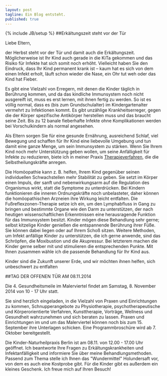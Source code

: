 ```yaml
---
layout: post
tagline: Ein Blog entsteht.
published: true
---
```


{% include JB/setup %}
##Erkältungszeit steht vor der Tür

Liebe Eltern,

der Herbst steht vor der Tür und damit auch die Erkältungszeit. Möglicherweise ist Ihr Kind auch gerade in die KiTa gekommen und das Risiko für Infekte hat sich somit noch erhöht. Vielleicht haben Sie den Eindruck, dass Ihr Kind permanent krank ist – kaum hat es sich von dem einen Infekt erholt, läuft schon wieder die Nase, ein Ohr tut weh oder das Kind hat Fieber.

Es gibt eine Vielzahl von Erregern, mit denen die Kinder täglich in Berührung kommen, und da das kindliche  Immunsystem noch nicht ausgereift ist,  muss es erst lernen, mit ihnen fertig zu werden. So ist es völlig normal, dass es (bis zum Grundschulalter)  im Kindergartenalter vermehrt zu Infektionen kommt. Es gibt unzählige Krankheitserreger, gegen die der Körper spezifische Antikörper herstellen muss und das braucht seine Zeit. Bis zu 12 banale fieberhafte Infekte ohne Komplikationen werden bei Vorschulkindern als normal angesehen. 

Als Eltern sorgen Sie für eine gesunde Ernährung, ausreichend Schlaf, viel Bewegung und schaffen für Ihr Kind eine liebevolle Umgebung und tun damit eine ganze Menge, um sein Immunsystem zu stärken. Wenn Sie Ihrem Kind noch mehr Unterstützung geben wollen, um seine Anfälligkeit für Infekte zu reduzieren, biete ich in meiner Praxis [Therapieverfahren](http://www.kindernaturheilpraxisberlin.de/therapieverfahren/homoeopathie/), die die Selbstheilungskräfte anregen. 

Die Homöopathie kann z. B. helfen, Ihrem Kind gegenüber seinen individuellen Schwachstellen mehr Stabilität zu geben. Sie setzt im Körper einen Impuls, der sanft und nebenwirkungsarm auf die Regulation des Organismus wirkt, statt die Symptome zu unterdrücken. Bei Kindern funktionieren die inneren Ordnungskräfte noch unbelasteter, daher können die homöopathischen Arzneien ihre Wirkung leicht entfalten. 
Die Fußreflexzonen-Therapie setze ich ein, um den Lymphabfluss in Gang zu bringen und bestimmte  Organe wie den Darm zu unterstützen, der nach heutigen wissenschaftlichen Erkenntnissen eine herausragende Funktion für das Immunsystem besitzt. Kinder mögen diese Behandlung sehr gerne; selbst kitzelige Kinder genießen die entspannende Berührung ihrer Füße. Sie können dabei liegen oder auf Ihrem Schoß sitzen. 
Weitere Methoden, um Infekt anfällige Kinder zu unterstützen, die ich gerne anwende, sind das Schröpfen, die Moxibustion und die Akupressur. Bei letzterem machen die Kinder gerne selber mit und stimulieren die entsprechenden Punkte.
Mit Ihnen zusammen wähle ich die passende Behandlung für Ihr Kind aus.  

Kinder sind die Zukunft unserer Erde, und wir möchten ihnen helfen, sich unbeschwert zu entfalten

##TAG DER OFFENEN TÜR AM 08.11.2014

Die 4. Gesundheitsmeile im Malerviertel findet am Samstag, 8. November 2014 von 10 - 17 Uhr statt.

Sie sind herzlich eingeladen,  in die Vielzahl von Praxen und Einrichtungen zu kommen, Schnupperangebote zu Physiotherapie, psychotherapeutische und Körperorientierte Verfahren, Kunsttherapie, Vorträge, Wellness und Gesundheit wahrzunehmen und sich beraten zu lassen. Praxen und Einrichtungen im und um das Malerviertel können noch bis zum 15. September ihre Unterlagen schicken. Eine Programmbroschüre wird ab 7. Oktober bereitgestellt.

Die Kinder-Naturheilpraxis Berlin ist am 08.11. von 12.00 - 17.00 Uhr geöffnet. Ich beantworte Ihre Fragen zu Erkältungskrankheiten und Infektanfälligkeit und informiere Sie über meine Behandlungsmethoden. Passend zum Thema stelle ich Ihnen das "Wundermittel" Holundersaft vor, von dem es auch eine Kostprobe gibt. Für die Kinder gibt es außerdem ein kleines Geschenk. 
Ich freue mich auf Ihren Besuch!

